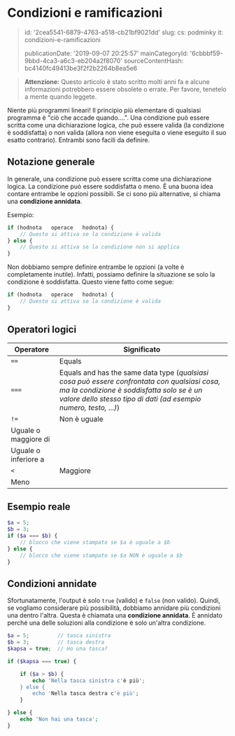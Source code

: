 Condizioni e ramificazioni
==========================

> id: '2cea5541-6879-4763-a518-cb21bf9021dd'
> slug:
> 	cs: podminky
> 	it: condizioni-e-ramificazioni
> 
> publicationDate: '2019-09-07 20:25:57'
> mainCategoryId: '6cbbbf59-9bbd-4ca3-a6c3-eb204a2f8070'
> sourceContentHash: bc4140fc49413be3f2f2b2264b8ea5e6

> **Attenzione:** Questo articolo è stato scritto molti anni fa e alcune informazioni potrebbero essere obsolete o errate. Per favore, tenetelo a mente quando leggete.

Niente più programmi lineari! Il principio più elementare di qualsiasi programma è "ciò che accade quando....". Una condizione può essere scritta come una dichiarazione logica, che può essere valida (la condizione è soddisfatta) o non valida (allora non viene eseguita o viene eseguito il suo esatto contrario). Entrambi sono facili da definire.

Notazione generale
------------

In generale, una condizione può essere scritta come una dichiarazione logica. La condizione può essere soddisfatta o meno. È una buona idea contare entrambe le opzioni possibili. Se ci sono più alternative, si chiama una **condizione annidata**.

Esempio:

```php
if (hodnota   operace   hodnota) {
	// Questo si attiva se la condizione è valida
} else {
	// Questo si attiva se la condizione non si applica
}
```

Non dobbiamo sempre definire entrambe le opzioni (a volte è completamente inutile). Infatti, possiamo definire la situazione se solo la condizione è soddisfatta. Questo viene fatto come segue:

```php
if (hodnota   operace   hodnota) {
	// Questo si attiva se la condizione è valida
}
```

Operatori logici
--------------------------

| Operatore | Significato
|----------|---------
| `==` | Equals
| `===` | Equals and has the same data type (*qualsiasi cosa può essere confrontata con qualsiasi cosa, ma la condizione è soddisfatta solo se è un valore dello stesso tipo di dati (ad esempio numero, testo, ...)*)
| `!=` | Non è uguale
| Uguale o maggiore di
| Uguale o inferiore a
| `<` | Maggiore
| Meno

Esempio reale
--------------------------

```php
$a = 5;
$b = 3;
if ($a === $b) {
	// blocco che viene stampato se $a è uguale a $b
} else {
	// blocco che viene stampato se $a NON è uguale a $b
}
```

Condizioni annidate
--------------------------

Sfortunatamente, l'output è solo `true` (valido) e `false` (non valido). Quindi, se vogliamo considerare più possibilità, dobbiamo annidare più condizioni una dentro l'altra. Questa è chiamata una **condizione annidata**. È annidato perché una delle soluzioni alla condizione è solo un'altra condizione.

```php
$a = 5;         // tasca sinistra
$b = 3;         // tasca destra
$kapsa = true;  // Ho una tasca?

if ($kapsa === true) {

	if ($a > $b) {
		echo 'Nella tasca sinistra c'è più';
	} else {
		echo 'Nella tasca destra c'è più';
	}

} else {
	echo 'Non hai una tasca';
}
```
